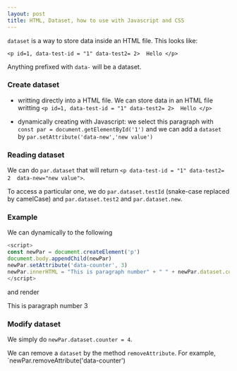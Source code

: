 ```yaml
---
layout: post
title: HTML, Dataset, how to use with Javascript and CSS
---
```


`dataset` is a way to store data inside an HTML file. This looks like:

  `<p id=1, data-test-id = "1" data-test2= 2>  Hello </p>`

Anything prefixed with `data-` will be a dataset.

### Create dataset


- writting directly into a HTML file. We can store data in an HTML file writting `<p id=1, data-test-id = "1" data-test2= 2>  Hello </p>`

- dynamically creating with Javascript: we select this paragraph with `const par = document.getElementById('1')` and we can add a `dataset` by
  `par.setAttribute('data-new','new value')`
  
### Reading dataset

We can do `par.dataset` that will return `<p data-test-id = "1" data-test2= 2  data-new="new value">`.

To access a particular one, we do `par.dataset.testId`  (snake-case replaced by camelCase) and `par.dataset.test2` and `par.dataset.new`.

### Example
We can dynamically to the following
```javascript
<script>
const newPar = document.createElement('p')
document.body.appendChild(newPar)
newPar.setAttribute('data-counter', 3)
newPar.innerHTML = "This is paragraph number" + " " + newPar.dataset.counter
</script>
```
and render <p> This is paragraph number 3 </p>

### Modify dataset

We simply do `newPar.dataset.counter = 4`.

We can remove a `dataset`  by the method `removeAttribute`. For example,  `newPar.removeAttribute('data-counter')

